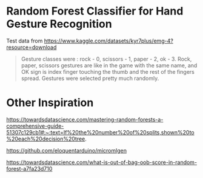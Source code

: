 # Random Forest Classifier for Hand Gesture Recognition

Test data from https://www.kaggle.com/datasets/kyr7plus/emg-4?resource=download

> Gesture classes were : rock - 0, scissors - 1, paper - 2, ok - 3. Rock, paper, scissors gestures are like in the game with the same name, and OK sign is index finger touching the thumb and the rest of the fingers spread. Gestures were selected pretty much randomly.

# Other Inspiration

https://towardsdatascience.com/mastering-random-forests-a-comprehensive-guide-51307c129cb1#:~:text=If%20the%20number%20of%20splits,shown%20to%20each%20decision%20tree.

https://github.com/eloquentarduino/micromlgen

https://towardsdatascience.com/what-is-out-of-bag-oob-score-in-random-forest-a7fa23d710
